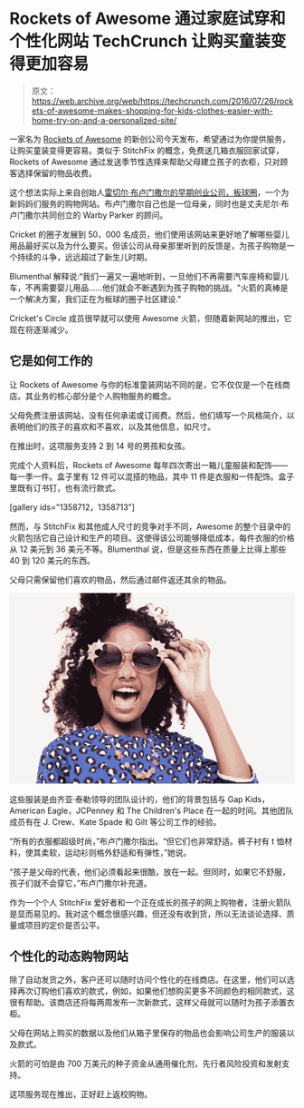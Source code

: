 # Rockets of Awesome 通过家庭试穿和个性化网站 TechCrunch 让购买童装变得更加容易

> 原文：<https://web.archive.org/web/https://techcrunch.com/2016/07/26/rockets-of-awesome-makes-shopping-for-kids-clothes-easier-with-home-try-on-and-a-personalized-site/>

一家名为 [Rockets of Awesome](https://web.archive.org/web/20230131012845/https://www.rocketsofawesome.com/) 的新创公司今天发布，希望通过为你提供服务，让购买童装变得更容易。类似于 StitchFix 的概念，免费送几箱衣服回家试穿，Rockets of Awesome 通过发送季节性选择来帮助父母建立孩子的衣柜，只对顾客选择保留的物品收费。

这个想法实际上来自创始人[雷切尔·布卢门撒尔的早期创业公司，板球圈](https://web.archive.org/web/20230131012845/https://techcrunch.com/2015/05/11/crickets-circle-a-shopping-site-for-new-and-expecting-moms-raises-2-25-million/)，一个为新妈妈们服务的购物网站。布卢门撒尔自己也是一位母亲，同时也是丈夫尼尔·布卢门撒尔共同创立的 Warby Parker 的顾问。

Cricket 的圈子发展到 50，000 名成员，他们使用该网站来更好地了解哪些婴儿用品最好买以及为什么要买。但该公司从母亲那里听到的反馈是，为孩子购物是一个持续的斗争，远远超过了新生儿时期。

Blumenthal 解释说:“我们一遍又一遍地听到，一旦他们不再需要汽车座椅和婴儿车，不再需要婴儿用品……他们就会不断遇到为孩子购物的挑战。"火箭的真棒是一个解决方案，我们正在为板球的圈子社区建设."

Cricket's Circle 成员很早就可以使用 Awesome 火箭，但随着新网站的推出，它现在将逐渐减少。

## 它是如何工作的

让 Rockets of Awesome 与你的标准童装网站不同的是，它不仅仅是一个在线商店。其业务的核心部分是个人购物服务的概念。

父母免费注册该网站，没有任何承诺或订阅费。然后，他们填写一个风格简介，以表明他们的孩子的喜欢和不喜欢，以及其他信息，如尺寸。

在推出时，这项服务支持 2 到 14 号的男孩和女孩。

完成个人资料后，Rockets of Awesome 每年四次寄出一箱儿童服装和配饰——每一季一件。盒子里有 12 件可以混搭的物品，其中 11 件是衣服和一件配饰。盒子里既有订书钉，也有流行款式。

[gallery ids="1358712，1358713"]

然而，与 StitchFix 和其他成人尺寸的竞争对手不同，Awesome 的整个目录中的火箭包括它自己设计和生产的项目。这使得该公司能够降低成本，每件衣服的价格从 12 美元到 36 美元不等。Blumenthal 说，但是这些东西在质量上比得上那些 40 到 120 美元的东西。

父母只需保留他们喜欢的物品，然后通过邮件返还其余的物品。

![01_Lifestyle_ROA_234](img/9bb1b5985e55920bf17386c95be73158.png)

这些服装是由齐亚·泰勒领导的团队设计的，他们的背景包括与 Gap Kids，American Eagle，JCPenney 和 The Children's Place 在一起的时间。其他团队成员有在 J. Crew、Kate Spade 和 Gilt 等公司工作的经验。

“所有的衣服都超级时尚，”布卢门撒尔指出。“但它们也非常舒适。裤子衬有 t 恤材料，使其柔软，运动衫则格外舒适和有弹性，”她说。

“孩子是父母的代表，他们必须看起来很酷，放在一起。但同时，如果它不舒服，孩子们就不会穿它，”布卢门撒尔补充道。

作为一个个人 StitchFix 爱好者和一个正在成长的孩子的网上购物者，注册火箭队是显而易见的。我对这个概念很感兴趣，但还没有收到货，所以无法谈论选择、质量或项目的定价是否公平。

## 个性化的动态购物网站

除了自动发货之外，客户还可以随时访问个性化的在线商店。在这里，他们可以选择再次订购他们喜欢的款式，例如，如果他们想购买更多不同颜色的相同款式，这很有帮助。该商店还将每两周发布一次新款式，这样父母就可以随时为孩子添置衣柜。

父母在网站上购买的数据以及他们从箱子里保存的物品也会影响公司生产的服装以及款式。

火箭的可怕是由 700 万美元的种子资金从通用催化剂，先行者风险投资和发射支持。

这项服务现在推出，正好赶上返校购物。
